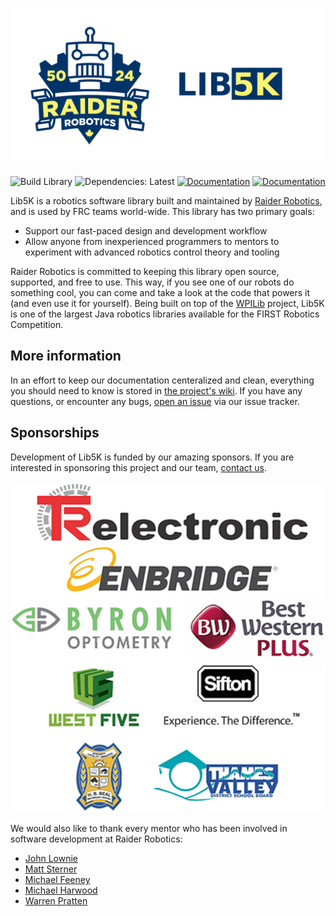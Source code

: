 ![Lib5K Logo](./assets/lib5k.png)

<!-- Badges go here -->
![Build Library](https://github.com/frc5024/lib5k/workflows/Build%20Library/badge.svg)
![Dependencies: Latest](https://img.shields.io/badge/dependencies-up--to--date-g)
[![Documentation](https://img.shields.io/badge/API-1.3.0-orange)](https://frc5024.github.io/lib5k)
[![Documentation](https://img.shields.io/badge/-documentation-blue)](https://github.com/frc5024/lib5k/wiki)

Lib5K is a robotics software library built and maintained by [Raider Robotics](https://github.com/frc5024), and is used by FRC teams world-wide. This library has two primary goals:
 - Support our fast-paced design and development workflow
 - Allow anyone from inexperienced programmers to mentors to experiment with advanced robotics control theory and tooling

Raider Robotics is committed to keeping this library open source, supported, and free to use. This way, if you see one of our robots do something cool, you can come and take a look at the code that powers it (and even use it for yourself). Being built on top of the [WPILib](https://github.com/wpilibsuite/allwpilib/) project, Lib5K is one of the largest Java robotics libraries available for the FIRST Robotics Competition. 

## More information

In an effort to keep our documentation centeralized and clean, everything you should need to know is stored in [the project's wiki](https://github.com/frc5024/lib5k/wiki). If you have any questions, or encounter any bugs, [open an issue](https://github.com/frc5024/lib5k/issues/new/choose) via our issue tracker.

## Sponsorships

Development of Lib5K is funded by our amazing sponsors. If you are interested in sponsoring this project and our team, [contact us](mailto:bealrobotics@gmail.com).

<!-- Sponsor banners -->
![Sponsors](assets/sponsor-sheet.png)


We would also like to thank every mentor who has been involved in software development at Raider Robotics:

 - [John Lownie](https://github.com/johnlownie)
 - [Matt Sterner](https://github.com/Mattster092)
 - [Michael Feeney](https://github.com/LordMichaelmort)
 - [Michael Harwood](https://github.com/salamander2)
 - [Warren Pratten](https://github.com/awpratten)
